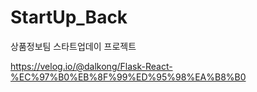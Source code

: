 # StartUp_Back
상품정보팀 스타트업데이 프로젝트


https://velog.io/@dalkong/Flask-React-%EC%97%B0%EB%8F%99%ED%95%98%EA%B8%B0
